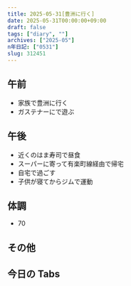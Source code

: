 ```yaml
---
title: 2025-05-31[豊洲に行く]
date: 2025-05-31T00:00:00+09:00
draft: false
tags: ["diary", ""]
archives: ["2025-05"]
n年日記: ["0531"]
slug: 312451
---
```


## 午前

- 家族で豊洲に行く
- ガステナーにで遊ぶ

## 午後

- 近くのはま寿司で昼食
- スーパーに寄って有楽町線経由で帰宅
- 自宅で過ごす
- 子供が寝てからジムで運動

## 体調

- 70

## その他

## 今日の Tabs
